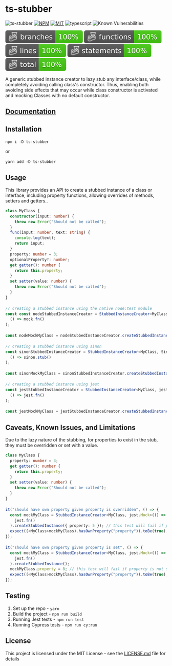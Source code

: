# ts-stubber

![ts-stubber](https://github.com/ShellyDCMS/ts-stubber/actions/workflows/npm-publish.yml/badge.svg)
[![NPM](https://img.shields.io/npm/v/ts-stubber)](https://www.npmjs.com/package/ts-stubber)
[![MIT](https://img.shields.io/badge/License-MIT-yellow.svg)](https://raw.githubusercontent.com/ShellyDCMS/ts-stubber/main/LICENSE)
![typescript](https://img.shields.io/badge/%3C%2F%3E-TypeScript-%230074c1.svg)
![Known Vulnerabilities](https://snyk.io/test/github/{ShellyDCMS}/{ts-stubber}/badge.svg)

![Branches](https://raw.githubusercontent.com/ShellyDCMS/ts-stubber/badges/badges/coverage-branches.svg)
![Functions](https://raw.githubusercontent.com/ShellyDCMS/ts-stubber/badges/badges/coverage-functions.svg)
![Lines](https://raw.githubusercontent.com/ShellyDCMS/ts-stubber/badges/badges/coverage-lines.svg)
![Statements](https://raw.githubusercontent.com/ShellyDCMS/ts-stubber/badges/badges/coverage-statements.svg)
![Coverage total](https://raw.githubusercontent.com/ShellyDCMS/ts-stubber/badges/badges/coverage-total.svg)

A generic stubbed instance creator to lazy stub any interface/class, while completely avoiding calling class's constructor.
Thus, enabling both avoiding side effects that may occur while class constructor is activated and mocking Classes with no default constructor.

## [Documentation](https://shellydcms.github.io/ts-stubber/modules.html)

## Installation

`npm i -D ts-stubber`

or

`yarn add -D ts-stubber`

## Usage

This library provides an API to create a stubbed instance of a class or interface, including property functions, allowing overrides of methods, setters and getters..

```ts
class MyClass {
  constructor(input: number) {
    throw new Error("Should not be called");
  }
  func(input: number, text: string) {
    console.log(text);
    return input;
  }
  property: number = 3;
  optionalProperty?: number;
  get getter(): number {
    return this.property;
  }
  set setter(value: number) {
    throw new Error("Should not be called");
  }
}

// creating a stubbed instance using the native node:test module
const const nodeStubbedInstanceCreator = StubbedInstanceCreator<MyClass, Mock<Function>>(
  () => mock.fn()
);

const nodeMockMyClass = nodeStubbedInstanceCreator.createStubbedInstance();

// creating a stubbed instance using sinon
const sinonStubbedInstanceCreator = StubbedInstanceCreator<MyClass, SinonStub>(
  () => sinon.stub()
);

const sinonMockMyClass = sinonStubbedInstanceCreator.createStubbedInstance();

// creating a stubbed instance using jest
const jestStubbedInstanceCreator = StubbedInstanceCreator<MyClass, jest.Mock>(
  () => jest.fn()
);

const jestMockMyClass = jestStubbedInstanceCreator.createStubbedInstance();
```

## Caveats, Known Issues, and Limitations

Due to the lazy nature of the stubbing, for properties to exist in the stub, they must be overridden or set with a value.

```ts
class MyClass {
  property: number = 3;
  get getter(): number {
    return this.property;
  }
  set setter(value: number) {
    throw new Error("Should not be called");
  }
}

it("should have own property given property is overridden", () => {
  const mockMyClass = StubbedInstanceCreator<MyClass, jest.Mock>(() =>
    jest.fn()
  ).createStubbedInstance({ property: 5 }); // this test will fail if property is not overridden
  expect((<MyClass>mockMyClass).hasOwnProperty("property")).toBe(true);
});

it("should have own property given property is set", () => {
  const mockMyClass = StubbedInstanceCreator<MyClass, jest.Mock>(() =>
    jest.fn()
  ).createStubbedInstance();
  mockMyClass.property = 8; // this test will fail if property is not set
  expect((<MyClass>mockMyClass).hasOwnProperty("property")).toBe(true);
});
```

## Testing

1. Set up the repo - `yarn`
2. Build the project - `npm run build`
3. Running Jest tests - `npm run test`
4. Running Cypress tests - `npm run cy:run`

## License

This project is licensed under the MIT License - see the [LICENSE.md](https://raw.githubusercontent.com/ShellyDCMS/ts-stubber/main/LICENSE.md) file for details
